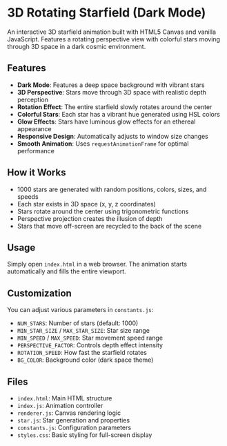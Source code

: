 # 3D Rotating Starfield (Dark Mode)

An interactive 3D starfield animation built with HTML5 Canvas and vanilla JavaScript. Features a rotating perspective view with colorful stars moving through 3D space in a dark cosmic environment.

## Features

- **Dark Mode**: Features a deep space background with vibrant stars
- **3D Perspective**: Stars move through 3D space with realistic depth perception
- **Rotation Effect**: The entire starfield slowly rotates around the center
- **Colorful Stars**: Each star has a vibrant hue generated using HSL colors
- **Glow Effects**: Stars have luminous glow effects for an ethereal appearance
- **Responsive Design**: Automatically adjusts to window size changes
- **Smooth Animation**: Uses `requestAnimationFrame` for optimal performance

## How it Works

- 1000 stars are generated with random positions, colors, sizes, and speeds
- Each star exists in 3D space (x, y, z coordinates)
- Stars rotate around the center using trigonometric functions
- Perspective projection creates the illusion of depth
- Stars that move off-screen are recycled to the back of the scene

## Usage

Simply open `index.html` in a web browser. The animation starts automatically and fills the entire viewport.

## Customization

You can adjust various parameters in `constants.js`:

- `NUM_STARS`: Number of stars (default: 1000)
- `MIN_STAR_SIZE` / `MAX_STAR_SIZE`: Star size range
- `MIN_SPEED` / `MAX_SPEED`: Star movement speed range
- `PERSPECTIVE_FACTOR`: Controls depth effect intensity
- `ROTATION_SPEED`: How fast the starfield rotates
- `BG_COLOR`: Background color (dark space theme)

## Files

- `index.html`: Main HTML structure
- `index.js`: Animation controller
- `renderer.js`: Canvas rendering logic
- `star.js`: Star generation and properties
- `constants.js`: Configuration parameters
- `styles.css`: Basic styling for full-screen display